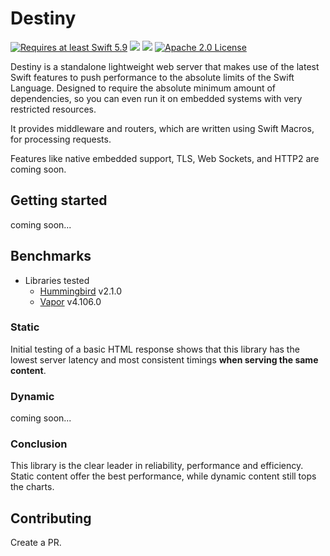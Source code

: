 # Destiny
<a href="https://swift.org"><img src="https://img.shields.io/badge/Swift-5.9+-F05138?style=&logo=swift" alt="Requires at least Swift 5.9"></a> <img src="https://img.shields.io/badge/Platforms-Any-gold"> <a href="https://discord.com/invite/VyuFQUpcUz"><img src="https://img.shields.io/badge/Chat-Discord-7289DA?style=&logo=discord"></a> <a href="https://github.com/RandomHashTags/destiny/blob/main/LICENSE"><img src="https://img.shields.io/badge/License-Apache_2.0-blue" alt="Apache 2.0 License"></a>

Destiny is a standalone lightweight web server that makes use of the latest Swift features to push performance to the absolute limits of the Swift Language. Designed to require the absolute minimum amount of dependencies, so you can even run it on embedded systems with very restricted resources.

It provides middleware and routers, which are written using Swift Macros, for processing requests.

Features like native embedded support, TLS, Web Sockets, and HTTP2 are coming soon.

## Getting started
coming soon...

## Benchmarks
- Libraries tested
  - [Hummingbird](https://github.com/hummingbird-project/hummingbird) v2.1.0
  - [Vapor](https://github.com/vapor/vapor) v4.106.0


### Static
Initial testing of a basic HTML response shows that this library has the lowest server latency and most consistent timings **when serving the same content**.
### Dynamic
coming soon...

### Conclusion
This library is the clear leader in reliability, performance and efficiency. Static content offer the best performance, while dynamic content still tops the charts.

## Contributing
Create a PR.